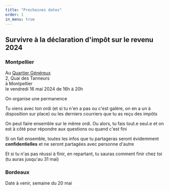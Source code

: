 ```yaml
---
title: "Prochaines dates"
order: 1
in_menu: true
---
```

## Survivre à la déclaration d'impôt sur le revenu 2024

### Montpellier

Au [Quartier Généreux](https://quartiergenereux.fr/)\
2, Quai des Tanneurs\
à Montpellier\
le vendredi 16 mai 2024 de 16h à 20h

On organise une permanence

Tu viens avec ton ordi (et si tu n'en a pas ou c'est galère, on en a un à disposition sur place) ou les derniers courriers que tu as reçu des impôts

On peut faire ensemble sur le même ordi. Ou alors, tu fais tout.e seul.e et on est à côté pour répondre aux questions ou quand c'est fini

Si on fait ensemble, toutes les infos que tu partageras seront évidemment **confidentielles** et ne seront partagées avec personne d'autre 

Et si tu n'as pas réussi à finir, en repartant, tu sauras comment finir chez toi (tu auras jusqu'au 31 mai) 

### Bordeaux

Date à venir, semaine du 20 mai 